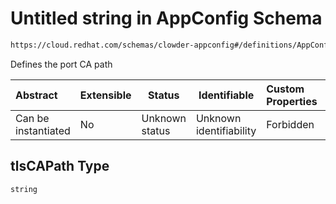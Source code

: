 # Untitled string in AppConfig Schema

```txt
https://cloud.redhat.com/schemas/clowder-appconfig#/definitions/AppConfig/properties/tlsCAPath
```

Defines the port CA path


| Abstract            | Extensible | Status         | Identifiable            | Custom Properties | Additional Properties | Access Restrictions | Defined In                                                    |
| :------------------ | ---------- | -------------- | ----------------------- | :---------------- | --------------------- | ------------------- | ------------------------------------------------------------- |
| Can be instantiated | No         | Unknown status | Unknown identifiability | Forbidden         | Allowed               | none                | [schema.json\*](../../out/schema.json "open original schema") |

## tlsCAPath Type

`string`
